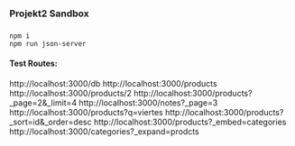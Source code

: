 
### Projekt2 Sandbox

###

```
npm i
npm run json-server
```

#### Test Routes:

http://localhost:3000/db
http://localhost:3000/products
http://localhost:3000/products/2
http://localhost:3000/products?_page=2&_limit=4
http://localhost:3000/notes?_page=3
http://localhost:3000/products?q=viertes
http://localhost:3000/products?_sort=id&_order=desc
http://localhost:3000/products?_embed=categories
http://localhost:3000/categories?_expand=prodcts
